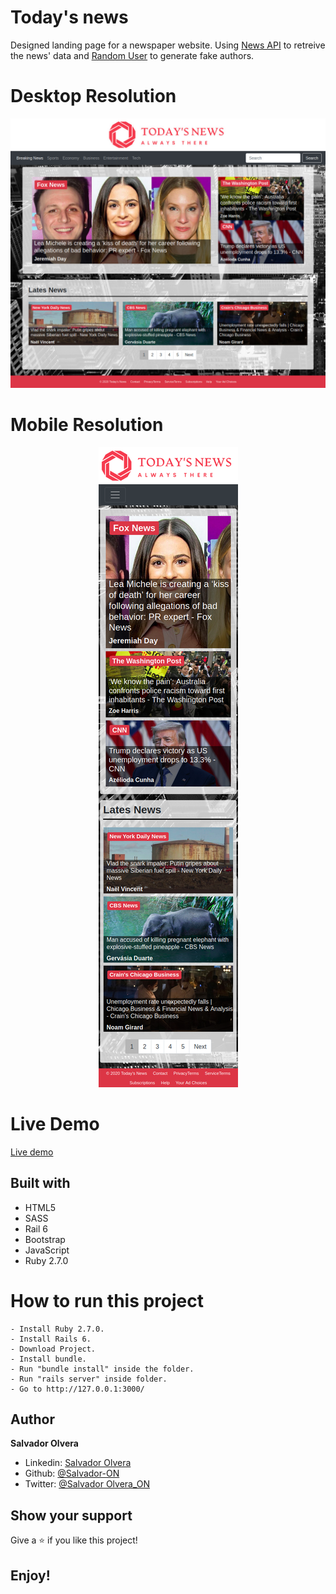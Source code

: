 # Today's news

Designed landing page for a newspaper website. Using [News API](https://newsapi.org/) to retreive the news' data and [Random User](https://randomuser.me/.) to generate fake authors.

# Desktop Resolution
<div align="center"><img src="app/assets/images/screenshot-desktop.jpg"></div>

# Mobile Resolution 
<div align="center"><img src="app/assets/images/screenshot-mobile.png"></div>


# Live Demo

[Live demo](https://todays-news-website.herokuapp.com/ )

## Built with

- HTML5
- SASS
- Rail 6
- Bootstrap
- JavaScript
- Ruby 2.7.0


# How to run this project

```
- Install Ruby 2.7.0.
- Install Rails 6.
- Download Project.
- Install bundle.
- Run "bundle install" inside the folder.
- Run "rails server" inside folder.
- Go to http://127.0.0.1:3000/

```

## Author

**Salvador Olvera**
- Linkedin: [Salvador Olvera](https://www.linkedin.com/in/salvador-olvera-n)
- Github: [@Salvador-ON](https://github.com/Salvador-ON)
- Twitter: [@Salvador Olvera_ON](https://twitter.com/Salvador_ON) 


## Show your support

Give a ⭐️ if you like this project!

## Enjoy!
